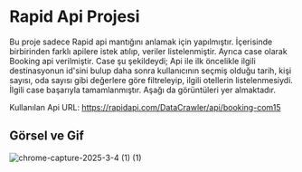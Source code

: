 # Rapid Api Projesi

Bu proje sadece Rapid api mantığını anlamak için yapılmıştır. İçerisinde birbirinden farklı apilere istek atılıp, veriler listelenmiştir. Ayrıca case olarak Booking api verilmiştir. Case şu şekildeydi;
Api ile ilk öncelikle ilgili destinasyonun id'sini bulup daha sonra kullanıcının seçmiş olduğu tarih, kişi sayısı, oda sayısı gibi değerlere göre filtreleyip, ilgili otellerin listelenmesiydi. İlgili case başarıyla
tamamlanmıştır. Aşağı da görüntüleri yer almaktadır. 

Kullanılan Api URL: https://rapidapi.com/DataCrawler/api/booking-com15

## Görsel ve Gif

![chrome-capture-2025-3-4 (1) (1)](https://github.com/user-attachments/assets/811525ec-96d2-43bc-bf46-94409ed25c56)
